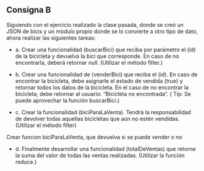 ## Consigna B

Siguiendo con el ejercicio realizado la clase pasada, donde se creó un JSON de bicis y un módulo propio donde se lo convierte a otro tipo de dato, ahora realizar las siguientes tareas:

- a. Crear una funcionalidad (buscarBici) que reciba por parámetro el (id) de la bicicleta y devuelva la bici que corresponde. En caso de no encontrarla, deberá retornar null. (Utilizar el método filter.)


- b. Crear una funcionalidad de (venderBici) que reciba el (id). En caso de encontrar la bicicleta, debe asignarle el estado de vendida (true) y retornar todos los datos de la bicicleta. En el caso de no encontrar la bicicleta, debe retornar al usuario: “Bicicleta no encontrada”. ( Tip: Se puede aprovechar la función buscarBici.)


- c. Crear la funcionalidad (biciParaLaVenta). Tendrá la responsabilidad de devolver todas aquellas bicicletas que aún no estén vendidas. (Utilizar el método filter)

Crear funcion biciParaLaVenta,
que devuelva si se puede vender o no


- d. Finalmente desarrollar una funcionalidad (totalDeVentas) que retorne la suma del valor de todas las ventas realizadas. (Utilizar la función reduce.)